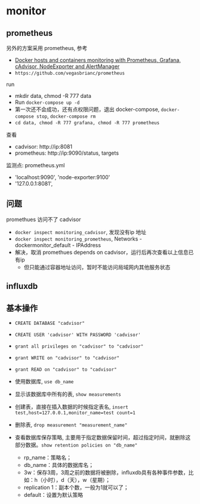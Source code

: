 monitor
===

prometheus
---

另外的方案采用 prometheus, 参考 
- [Docker hosts and containers monitoring with Prometheus, Grafana, cAdvisor, NodeExporter and AlertManager](https://github.com/stefanprodan/dockprom)
- `https://github.com/vegasbrianc/prometheus`

run
- mkdir data, chmod -R 777 data
- Run `docker-compose up -d`
- 第一次还不会成功，还有点权限问题，退出 docker-compose, `docker-compose stop`, `docker-compose rm`
- `cd data, chmod -R 777 grafana, chmod -R 777 prometheus`

查看 
- cadvisor: http://ip:8081
- prometheus: http://ip:9090/status, targets

监测点: prometheus.yml
- 'localhost:9090', 'node-exporter:9100'
- '127.0.0.1:8081', 

## 问题

promethues 访问不了 cadvisor
- `docker inspect monitoring_cadvisor`, 发现没有ip 地址
- `docker inspect monitoring_prometheus`, Networks - dockermonitor_default - IPAddress 
- 解决，取消 promethues depends on cadvisor，运行后再次查看以上信息已有ip
    - 但只能通过容器地址访问，暂时不能访问局域网内其他服务状态

influxdb
---

## 基本操作

- `CREATE DATABASE "cadvisor"`
- `CREATE USER 'cadvisor' WITH PASSWORD 'cadvisor'`
- `grant all privileges on "cadvisor" to "cadvisor"`
- `grant WRITE on "cadvisor" to "cadvisor"`
- `grant READ on "cadvisor" to "cadvisor"`

- 使用数据库, `use db_name`
- 显示该数据库中所有的表, `show measurements`
- 创建表，直接在插入数据的时候指定表名, `insert test,host=127.0.0.1,monitor_name=test count=1`
- 删除表, `drop measurement "measurement_name"`
- 查看数据库保存策略, 主要用于指定数据保留时间，超过指定时间，就删除这部分数据。`show retention policies on "db_name"`
    -  rp_name：策略名；
    - db_name：具体的数据库名；
    - 3w：保存3周，3周之前的数据将被删除，influxdb具有各种事件参数，比如：h（小时），d（天），w（星期）；
    - replication 1：副本个数，一般为1就可以了；
    - default：设置为默认策略
